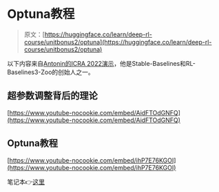 # Optuna教程

> 原文：[https://huggingface.co/learn/deep-rl-course/unitbonus2/optuna](https://huggingface.co/learn/deep-rl-course/unitbonus2/optuna)

以下内容来自[Antonin的ICRA 2022演示](https://araffin.github.io/tools-for-robotic-rl-icra2022/)，他是Stable-Baselines和RL-Baselines3-Zoo的创始人之一。

## 超参数调整背后的理论

[https://www.youtube-nocookie.com/embed/AidFTOdGNFQ](https://www.youtube-nocookie.com/embed/AidFTOdGNFQ)

## Optuna教程

[https://www.youtube-nocookie.com/embed/ihP7E76KGOI](https://www.youtube-nocookie.com/embed/ihP7E76KGOI)

笔记本👉[这里](https://colab.research.google.com/github/araffin/tools-for-robotic-rl-icra2022/blob/main/notebooks/optuna_lab.ipynb)
